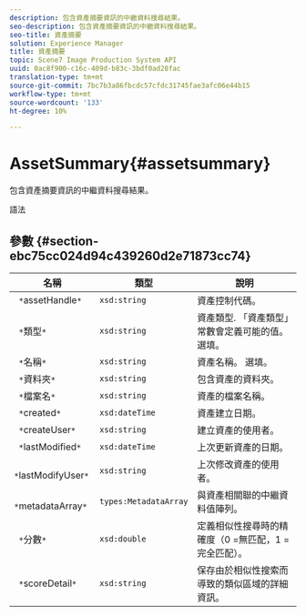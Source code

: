 ```yaml
---
description: 包含資產摘要資訊的中繼資料搜尋結果。
seo-description: 包含資產摘要資訊的中繼資料搜尋結果。
seo-title: 資產摘要
solution: Experience Manager
title: 資產摘要
topic: Scene7 Image Production System API
uuid: 0ac8f900-c16c-409d-b83c-3bdf0ad28fac
translation-type: tm+mt
source-git-commit: 7bc7b3a86fbcdc57cfdc31745fae3afc06e44b15
workflow-type: tm+mt
source-wordcount: '133'
ht-degree: 10%

---
```



# AssetSummary{#assetsummary}

包含資產摘要資訊的中繼資料搜尋結果。

語法

## 參數 {#section-ebc75cc024d94c439260d2e71873cc74}

| 名稱 | 類型 | 說明 |
|---|---|---|
| ` *`assetHandle`*` | `xsd:string` | 資產控制代碼。 |
| ` *`類型`*` | `xsd:string` | 資產類型. 「資產類型」常數會定義可能的值。 選填。 |
| ` *`名稱`*` | `xsd:string` | 資產名稱。 選填。 |
| ` *`資料夾`*` | `xsd:string` | 包含資產的資料夾。 |
| ` *`檔案名`*` | `xsd:string` | 資產的檔案名稱。 |
| ` *`created`*` | `xsd:dateTime` | 資產建立日期。 |
| ` *`createUser`*` | `xsd:string` | 建立資產的使用者。 |
| ` *`lastModified`*` | `xsd:dateTime` | 上次更新資產的日期。 |
| ` *`lastModifyUser`*` | `xsd:string` | 上次修改資產的使用者。 |
| ` *`metadataArray`*` | `types:MetadataArray` | 與資產相關聯的中繼資料值陣列。 |
| ` *`分數`*` | `xsd:double` | 定義相似性搜尋時的精確度（0 =無匹配，1 =完全匹配）。 |
| ` *`scoreDetail`*` | `xsd:string` | 保存由於相似性搜索而導致的類似區域的詳細資訊。 |

